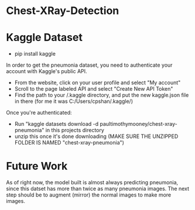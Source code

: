 # Chest-XRay-Detection

# Kaggle Dataset

 - pip install kaggle

In order to get the pneumonia dataset, you need to authenticate your account with Kaggle's public API.
 - From the website, click on your user profile and select "My account"
 - Scroll to the page labeled API and select "Create New API Token"
 - Find the path to your /.kaggle directory, and put the new kaggle.json file in there
    (for me it was C:/Users/cpshan/.kaggle/)

Once you're authenticated:
 - Run "kaggle datasets download -d paultimothymooney/chest-xray-pneumonia" in this projects directory
 - unzip this once it's done downloading (MAKE SURE THE UNZIPPED FOLDER IS NAMED "chest-xray-pneumonia")

# Future Work

 As of right now, the model built is almost always predicting pneumonia, since this datset has more than twice as many
 pneumonia images. The next step should be to augment (mirror) the normal images to make more images.
